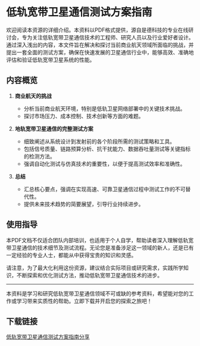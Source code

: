 # 低轨宽带卫星通信测试方案指南

欢迎阅读本资源的详细介绍。本资料以PDF格式提供，源自是德科技的专业在线研讨会，专为关注低轨宽带卫星通信技术的工程师、研究人员以及行业爱好者设计。通过深入浅出的内容，本文件旨在解决和探讨当前商业航天领域所面临的挑战，并提出一套全面的测试方案，确保在快速发展的卫星通信行业中，能够高效、准确地评估和验证低轨宽带卫星系统的性能。

## 内容概览

1. **商业航天的挑战**  
   - 分析当前商业航天环境，特别是低轨卫星网络部署中的关键技术挑战。
   - 探讨市场压力、成本控制、技术创新等方面的难题。

2. **地轨宽带卫星通信的完整测试方案**  
   - 细致阐述从系统设计到发射前的各个阶段所需的测试策略和工具。
   - 包括信号质量、链路预算分析、抗干扰能力、数据吞吐量测试等关键指标的检测方法。
   - 强调自动化测试与仿真技术的重要性，以便于提高测试效率和准确性。

3. **总结**  
   - 汇总核心要点，强调在实现高速、可靠卫星通信过程中测试工作的不可替代性。
   - 提供未来技术趋势的简要展望，引导行业持续进步。

## 使用指导
本PDF文档不仅适合团队内部培训，也适用于个人自学，帮助读者深入理解低轨宽带卫星通信的技术细节及测试流程。无论您是准备涉足这一领域的新人，还是已有一定经验的专业人士，都能从中获得宝贵的知识和灵感。

请注意，为了最大化利用这份资源，建议结合实际项目或研究需求，实践所学知识，不断探索和优化测试方法，推动低轨宽带卫星通信技术的进步。

---

本资料是学习和研究低轨宽带卫星通信领域不可或缺的参考资料，希望能对您的工作或学习带来实质性的帮助。立即下载并开启您的探索之旅吧！

## 下载链接

[低轨宽带卫星通信测试方案指南分享](https://pan.quark.cn/s/16a5b494c5b2)